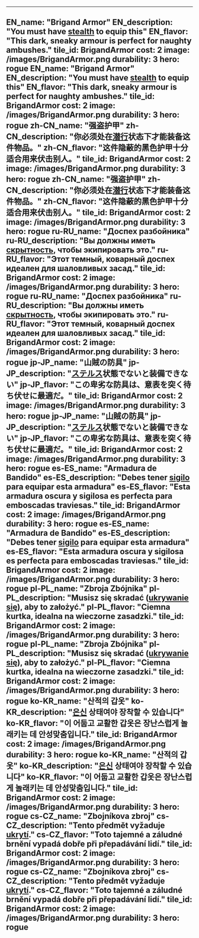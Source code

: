 ---

EN_name: "Brigand Armor"
EN_description: "You must have <u>stealth</u> to equip this"
EN_flavor: "This dark, sneaky armour is perfect for naughty ambushes."
tile_id: BrigandArmor
cost: 2
image: /images/BrigandArmor.png
durability: 3
hero: rogue
EN_name: "Brigand Armor"
EN_description: "You must have <u>stealth</u> to equip this"
EN_flavor: "This dark, sneaky armour is perfect for naughty ambushes."
tile_id: BrigandArmor
cost: 2
image: /images/BrigandArmor.png
durability: 3
hero: rogue
zh-CN_name: "强盗护甲"
zh-CN_description: "你必须处在<u>潜行</u>状态下才能装备这件物品。"
zh-CN_flavor: "这件隐蔽的黑色护甲十分适合用来伏击别人。"
tile_id: BrigandArmor
cost: 2
image: /images/BrigandArmor.png
durability: 3
hero: rogue
zh-CN_name: "强盗护甲"
zh-CN_description: "你必须处在<u>潜行</u>状态下才能装备这件物品。"
zh-CN_flavor: "这件隐蔽的黑色护甲十分适合用来伏击别人。"
tile_id: BrigandArmor
cost: 2
image: /images/BrigandArmor.png
durability: 3
hero: rogue
ru-RU_name: "Доспех разбойника"
ru-RU_description: "Вы должны иметь <u>скрытность</u>, чтобы экипировать это."
ru-RU_flavor: "Этот темный, коварный доспех идеален для шаловливых засад."
tile_id: BrigandArmor
cost: 2
image: /images/BrigandArmor.png
durability: 3
hero: rogue
ru-RU_name: "Доспех разбойника"
ru-RU_description: "Вы должны иметь <u>скрытность</u>, чтобы экипировать это."
ru-RU_flavor: "Этот темный, коварный доспех идеален для шаловливых засад."
tile_id: BrigandArmor
cost: 2
image: /images/BrigandArmor.png
durability: 3
hero: rogue
jp-JP_name: "山賊の防具"
jp-JP_description: "<u>ステルス</u>状態でないと装備できない"
jp-JP_flavor: "この卑劣な防具は、意表を突く待ち伏せに最適だ。"
tile_id: BrigandArmor
cost: 2
image: /images/BrigandArmor.png
durability: 3
hero: rogue
jp-JP_name: "山賊の防具"
jp-JP_description: "<u>ステルス</u>状態でないと装備できない"
jp-JP_flavor: "この卑劣な防具は、意表を突く待ち伏せに最適だ。"
tile_id: BrigandArmor
cost: 2
image: /images/BrigandArmor.png
durability: 3
hero: rogue
es-ES_name: "Armadura de Bandido"
es-ES_description: "Debes tener <u>sigilo</u> para equipar esta armadura"
es-ES_flavor: "Esta armadura oscura y sigilosa es perfecta para emboscadas traviesas."
tile_id: BrigandArmor
cost: 2
image: /images/BrigandArmor.png
durability: 3
hero: rogue
es-ES_name: "Armadura de Bandido"
es-ES_description: "Debes tener <u>sigilo</u> para equipar esta armadura"
es-ES_flavor: "Esta armadura oscura y sigilosa es perfecta para emboscadas traviesas."
tile_id: BrigandArmor
cost: 2
image: /images/BrigandArmor.png
durability: 3
hero: rogue
pl-PL_name: "Zbroja Zbójnika"
pl-PL_description: "Musisz się skradać (<u>ukrywanie się</u>), aby to założyć."
pl-PL_flavor: "Ciemna kurtka, idealna na wieczorne zasadzki."
tile_id: BrigandArmor
cost: 2
image: /images/BrigandArmor.png
durability: 3
hero: rogue
pl-PL_name: "Zbroja Zbójnika"
pl-PL_description: "Musisz się skradać (<u>ukrywanie się</u>), aby to założyć."
pl-PL_flavor: "Ciemna kurtka, idealna na wieczorne zasadzki."
tile_id: BrigandArmor
cost: 2
image: /images/BrigandArmor.png
durability: 3
hero: rogue
ko-KR_name: "산적의 갑옷"
ko-KR_description: "<u>은신</u> 상태여야 장착할 수 있습니다"
ko-KR_flavor: "이 어둡고 교활한 갑옷은 장난스럽게 놀래키는 데 안성맞춤입니다."
tile_id: BrigandArmor
cost: 2
image: /images/BrigandArmor.png
durability: 3
hero: rogue
ko-KR_name: "산적의 갑옷"
ko-KR_description: "<u>은신</u> 상태여야 장착할 수 있습니다"
ko-KR_flavor: "이 어둡고 교활한 갑옷은 장난스럽게 놀래키는 데 안성맞춤입니다."
tile_id: BrigandArmor
cost: 2
image: /images/BrigandArmor.png
durability: 3
hero: rogue
cs-CZ_name: "Zbojníkova zbroj"
cs-CZ_description: "Tento předmět vyžaduje <u>ukrytí</u>."
cs-CZ_flavor: "Toto tajemné a záludné brnění vypadá dobře při přepadávání lidí."
tile_id: BrigandArmor
cost: 2
image: /images/BrigandArmor.png
durability: 3
hero: rogue
cs-CZ_name: "Zbojníkova zbroj"
cs-CZ_description: "Tento předmět vyžaduje <u>ukrytí</u>."
cs-CZ_flavor: "Toto tajemné a záludné brnění vypadá dobře při přepadávání lidí."
tile_id: BrigandArmor
cost: 2
image: /images/BrigandArmor.png
durability: 3
hero: rogue
---